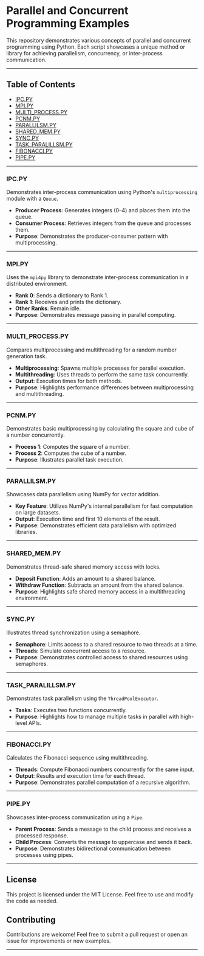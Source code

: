 # Parallel and Concurrent Programming Examples

This repository demonstrates various concepts of parallel and concurrent programming using Python. Each script showcases a unique method or library for achieving parallelism, concurrency, or inter-process communication.

---

## Table of Contents
- [IPC.PY](#ipcpy)
- [MPI.PY](#mpipy)
- [MULTI_PROCESS.PY](#multi_processpy)
- [PCNM.PY](#pcnmpy)
- [PARALLILSM.PY](#parallilsmpy)
- [SHARED_MEM.PY](#shared_mempy)
- [SYNC.PY](#syncpy)
- [TASK_PARALILLSM.PY](#task_paralillsmpy)
- [FIBONACCI.PY](#fibonaccipy)
- [PIPE.PY](#pipepy)

---

### **IPC.PY**
Demonstrates inter-process communication using Python's `multiprocessing` module with a `Queue`.

- **Producer Process**: Generates integers (0–4) and places them into the queue.
- **Consumer Process**: Retrieves integers from the queue and processes them.
- **Purpose**: Demonstrates the producer-consumer pattern with multiprocessing.



---

### **MPI.PY**
Uses the `mpi4py` library to demonstrate inter-process communication in a distributed environment.

- **Rank 0**: Sends a dictionary to Rank 1.
- **Rank 1**: Receives and prints the dictionary.
- **Other Ranks**: Remain idle.
- **Purpose**: Demonstrates message passing in parallel computing.

---

### **MULTI_PROCESS.PY**
Compares multiprocessing and multithreading for a random number generation task.

- **Multiprocessing**: Spawns multiple processes for parallel execution.
- **Multithreading**: Uses threads to perform the same task concurrently.
- **Output**: Execution times for both methods.
- **Purpose**: Highlights performance differences between multiprocessing and multithreading.

---

### **PCNM.PY**
Demonstrates basic multiprocessing by calculating the square and cube of a number concurrently.

- **Process 1**: Computes the square of a number.
- **Process 2**: Computes the cube of a number.
- **Purpose**: Illustrates parallel task execution.

---

### **PARALLILSM.PY**
Showcases data parallelism using NumPy for vector addition.

- **Key Feature**: Utilizes NumPy's internal parallelism for fast computation on large datasets.
- **Output**: Execution time and first 10 elements of the result.
- **Purpose**: Demonstrates efficient data parallelism with optimized libraries.

---

### **SHARED_MEM.PY**
Demonstrates thread-safe shared memory access with locks.

- **Deposit Function**: Adds an amount to a shared balance.
- **Withdraw Function**: Subtracts an amount from the shared balance.
- **Purpose**: Highlights safe shared memory access in a multithreading environment.

---

### **SYNC.PY**
Illustrates thread synchronization using a semaphore.

- **Semaphore**: Limits access to a shared resource to two threads at a time.
- **Threads**: Simulate concurrent access to a resource.
- **Purpose**: Demonstrates controlled access to shared resources using semaphores.

---

### **TASK_PARALILLSM.PY**
Demonstrates task parallelism using the `ThreadPoolExecutor`.

- **Tasks**: Executes two functions concurrently.
- **Purpose**: Highlights how to manage multiple tasks in parallel with high-level APIs.

---

### **FIBONACCI.PY**
Calculates the Fibonacci sequence using multithreading.

- **Threads**: Compute Fibonacci numbers concurrently for the same input.
- **Output**: Results and execution time for each thread.
- **Purpose**: Demonstrates parallel computation of a recursive algorithm.

---

### **PIPE.PY**
Showcases inter-process communication using a `Pipe`.

- **Parent Process**: Sends a message to the child process and receives a processed response.
- **Child Process**: Converts the message to uppercase and sends it back.
- **Purpose**: Demonstrates bidirectional communication between processes using pipes.

---

## License
This project is licensed under the MIT License. Feel free to use and modify the code as needed.

## Contributing
Contributions are welcome! Feel free to submit a pull request or open an issue for improvements or new examples.

---

